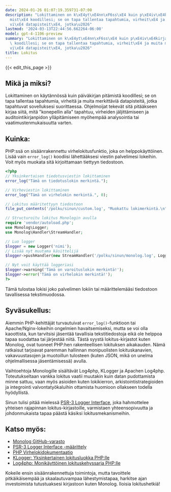 ```yaml
---
date: 2024-01-26 01:07:19.359731-07:00
description: "Lokittaminen on k\xE4yt\xE4nn\xF6ss\xE4 kuin p\xE4iv\xE4kirjan pit\xE4\
  mist\xE4 koodillesi; se on tapa tallentaa tapahtumia, virheit\xE4 ja muita merkitt\xE4\
  vi\xE4 datapisteit\xE4, jotka\u2026"
lastmod: '2024-03-13T22:44:56.662264-06:00'
model: gpt-4-1106-preview
summary: "Lokittaminen on k\xE4yt\xE4nn\xF6ss\xE4 kuin p\xE4iv\xE4kirjan pit\xE4mist\xE4\
  \ koodillesi; se on tapa tallentaa tapahtumia, virheit\xE4 ja muita merkitt\xE4\
  vi\xE4 datapisteit\xE4, jotka\u2026"
title: Lokitus
---
```


{{< edit_this_page >}}

## Mikä ja miksi?

Lokittaminen on käytännössä kuin päiväkirjan pitämistä koodillesi; se on tapa tallentaa tapahtumia, virheitä ja muita merkittäviä datapisteitä, jotka tapahtuvat sovelluksesi suorittaessa. Ohjelmoijat tekevät sitä pitääkseen kirjaa siitä, mitä "konepellin alla" tapahtuu, virheiden jäljittämiseen ja auditointikirjanpidon ylläpitämiseen myöhempää analysointia tai vaatimustenmukaisuutta varten.

## Kuinka:

PHP:ssä on sisäänrakennettu virhelokitusfunktio, joka on helppokäyttöinen. Lisää vain `error_log()` koodiisi lähettääksesi viestin palvelimesi lokeihin. Voit myös muokata sitä kirjoittamaan tiettyyn tiedostoon.

```php
<?php
// Yksinkertaisen tiedotusviestin lokittaminen
error_log("Tämä on tiedotuslokin merkintä.");

// Virheviestin lokittaminen
error_log("Tämä on virhelokin merkintä.", 0);

// Lokitus määritettyyn tiedostoon
file_put_contents('/polku/sinun/custom.log', "Muokattu lokimerkintä.\n", FILE_APPEND);

// Structuroitu lokitus Monologin avulla
require 'vendor/autoload.php';
use Monolog\Logger;
use Monolog\Handler\StreamHandler;

// Luo logger
$logger = new Logger('nimi');
// Lisää nyt muutama käsittelijä
$logger->pushHandler(new StreamHandler('/polku/sinun/monolog.log', Logger::WARNING));

// Nyt voit käyttää loggeriasi
$logger->warning('Tämä on varoituslokin merkintä!');
$logger->error('Tämä on virhelokin merkintä!');
?>
```

Tämä tulostaa lokisi joko palvelimen lokiin tai määrittelemääsi tiedostoon tavallisessa tekstimuodossa.

## Syväsukellus:

Aiemmin PHP-kehittäjät turvautuivat `error_log()`-funktioon tai Apache/Nginx-lokeihin ongelmien havaitsemiseksi, mutta se voi olla kaoottista, kun tarvitsisi jäsentää tavallisia tekstitiedostoja eikä ole helppoa tapaa suodattaa tai järjestää niitä. Tästä syystä lokitus-kirjastot kuten Monolog, ovat tuoneet PHP:hen rakenteellisen lokituksen aikakauden. Nämä ratkaisut tarjoavat paremman hallinnan monipuolisten lokituskanavien, vakavuustasojen ja muotoillun tulosteen (kuten JSON, mikä on unelma ohjelmallisessa jäsentämisessä) avulla.

Vaihtoehtoja Monologille sisältävät Log4php, KLogger ja Apachen Log4php. Toteutukseltaan vankka lokitus vaatii muutakin kuin datan pudottamista minne sattuu, vaan myös asioiden kuten lokikierron, arkistointistrategioiden ja integrointi valvontatyökaluihin ottamista huomioon ollakseen todella hyödyllistä.

Sinun tulisi pitää mielessä [PSR-3 Logger Interface](https://www.php-fig.org/psr/psr-3/), joka hahmottelee yhteisen rajapinnan lokitus-kirjastoille, varmistaen yhteensopivuutta ja johdonmukaista tapaa päästä käsiksi lokitusmekanismeihin.

## Katso myös:

- [Monolog GitHub-varasto](https://github.com/Seldaek/monolog)
- [PSR-3 Logger Interface -määrittely](https://www.php-fig.org/psr/psr-3/)
- [PHP Virhelokidokumentaatio](https://www.php.net/manual/en/function.error-log.php)
- [KLogger: Yksinkertainen lokitusluokka PHP:lle](https://github.com/katzgrau/KLogger)
- [Log4php: Monikäyttöinen lokituskehyssarja PHP:lle](https://logging.apache.org/log4php/)

Kokeile ensin sisäänrakennettuja toimintoja, mutta tavoittele pitkäikäisempää ja skaalautuvampaa lähestymistapaa, harkitse ajan investoimista tutustuaksesi kirjastoon kuten Monolog. Iloisia lokitushetkiä!
